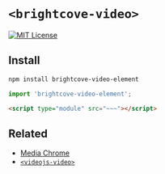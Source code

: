 # `<brightcove-video>`

[![MIT License](http://img.shields.io/badge/license-MIT-blue.svg?style=flat)](LICENSE)


## Install
```bash
npm install brightcove-video-element
```

```js
import 'brightcove-video-element';
```

```html
<script type="module" src="~~~"></script>
```


## Related

- [Media Chrome](https://github.com/muxinc/media-chrome)
- [`<videojs-video>`](https://github.com/luwes/videojs-video-element)